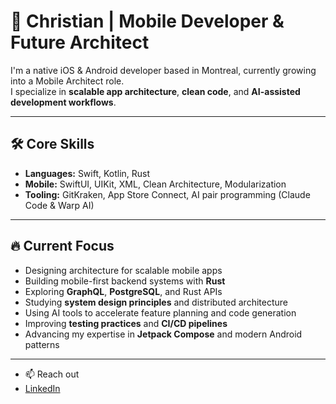 # 👋 Christian | Mobile Developer & Future Architect

I'm a native iOS & Android developer based in Montreal, currently growing into a Mobile Architect role.  
I specialize in **scalable app architecture**, **clean code**, and **AI-assisted development workflows**.

---

## 🛠 Core Skills

- **Languages:** Swift, Kotlin, Rust 
- **Mobile:** SwiftUI, UIKit, XML, Clean Architecture, Modularization  
- **Tooling:** GitKraken, App Store Connect, AI pair programming (Claude Code & Warp AI)

---

## 🔥 Current Focus

- Designing architecture for scalable mobile apps  
- Building mobile-first backend systems with **Rust**  
- Exploring **GraphQL**, **PostgreSQL**, and Rust APIs  
- Studying **system design principles** and distributed architecture  
- Using AI tools to accelerate feature planning and code generation  
- Improving **testing practices** and **CI/CD pipelines**  
- Advancing my expertise in **Jetpack Compose** and modern Android patterns

---

- 📫 Reach out
-  [LinkedIn](https://linkedin.com/in/cefrancis1998)

